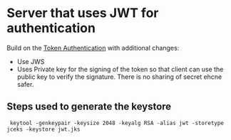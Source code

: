 Server that uses JWT for authentication
========================

Build on the [Token Authentication](../token-authentication/README.md) with additional changes:
- Use JWS
- Uses Private key for the signing of the token so that client can use the public key to verify the signature. There is no sharing of secret ehcne safer.

## Steps used to generate the keystore

```
 keytool -genkeypair -keysize 2048 -keyalg RSA -alias jwt -storetype jceks -keystore jwt.jks
```

